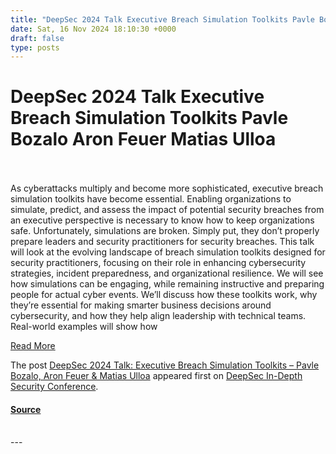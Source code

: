 ```yaml
---
title: "DeepSec 2024 Talk Executive Breach Simulation Toolkits Pavle Bozalo Aron Feuer Matias Ulloa"
date: Sat, 16 Nov 2024 18:10:30 +0000
draft: false
type: posts
---
```

# DeepSec 2024 Talk Executive Breach Simulation Toolkits Pavle Bozalo Aron Feuer Matias Ulloa

<br/>

<br/>
As cyberattacks multiply and become more sophisticated, executive breach simulation toolkits have become essential. Enabling organizations to simulate, predict, and assess the impact of potential security breaches from an executive perspective is necessary to know how to keep organizations safe. Unfortunately, simulations are broken. Simply put, they don’t properly prepare leaders and security practitioners for security breaches. This talk will look at the evolving landscape of breach simulation toolkits designed for security practitioners, focusing on their role in enhancing cybersecurity strategies, incident preparedness, and organizational resilience. We will see how simulations can be engaging, while remaining instructive and preparing people for actual cyber events. We’ll discuss how these toolkits work, why they’re essential for making smarter business decisions around cybersecurity, and how they help align leadership with technical teams. Real-world examples will show how

[Read More](https://blog.deepsec.net/deepsec-2024-talk-executive-breach-simulation-toolkits-pavle-bozalo-aron-feuer-matias-ulloa/)

The post [DeepSec 2024 Talk: Executive Breach Simulation Toolkits – Pavle Bozalo, Aron Feuer & Matias Ulloa](https://blog.deepsec.net/deepsec-2024-talk-executive-breach-simulation-toolkits-pavle-bozalo-aron-feuer-matias-ulloa/) appeared first on [DeepSec In-Depth Security Conference](https://blog.deepsec.net).

#### [Source](https://blog.deepsec.net/deepsec-2024-talk-executive-breach-simulation-toolkits-pavle-bozalo-aron-feuer-matias-ulloa/)

<br/>
---
